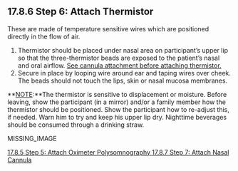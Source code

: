 ## 17.8.6 Step 6: Attach Thermistor

These are made of temperature sensitive wires which are positioned directly in the flow of air.

1. Thermistor should be placed under nasal area on participant’s upper lip so that the three-thermistor beads are exposed to the patient’s nasal and oral airflow. <u>See cannula attachment before attaching thermistor.</u>
2. Secure in place by looping wire around ear and taping wires over cheek.  The beads should not touch the lips, skin or nasal mucosa membranes.

**<u>NOTE</u>:**The thermistor is sensitive to displacement or moisture. Before leaving, show the participant (in a mirror) and/or a family member how the thermistor should be positioned. Show the participant how to re-adjust this, if needed.  Warn him to try and keep his upper lip dry.  Nighttime beverages should be consumed through a drinking straw.

MISSING_IMAGE


<div class="center">
<div class="btn-group">
  <a href=":pages_path:/manuals/polysomnography/17-08-05-step5.md" class="btn btn-default">
    <span class="glyphicon glyphicon-chevron-left"></span>
    17.8.5 Step 5: Attach Oximeter
  </a>

  <a href=":pages_path:/manuals/polysomnography" class="btn btn-default">
    <span class="glyphicon glyphicon-chevron-up"></span>
    Polysomnography
  </a>

  <a href=":pages_path:/manuals/polysomnography/17-08-07-step7.md" class="btn btn-success">
    17.8.7 Step 7: Attach Nasal Cannula
    <span class="glyphicon glyphicon-chevron-right"></span>
  </a>
</div>
</div>
